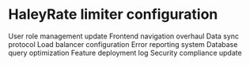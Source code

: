 # HaleyRate limiter configuration
User role management update
Frontend navigation overhaul
Data sync protocol
Load balancer configuration
Error reporting system
Database query optimization
Feature deployment log
Security compliance update
